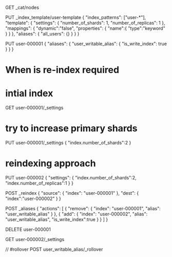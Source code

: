 

GET _cat/nodes



PUT _index_template/user-template
{
  "index_patterns": ["user-*"],
  "template": {
    "settings": {
      "number_of_shards": 1,
      "number_of_replicas": 1
    },
    "mappings": {
      "dynamic":"false",
      "properties": {
        "name":{
          "type":"keyword"
        }
      }
    },
    "aliases": {
      "all_users": {}
    }
  }
}

PUT user-000001
{
  "aliases": {
    "user_writable_alias": {
      "is_write_index": true
    }
  }
}


# When is re-index required 

# intial index
GET user-000001/_settings


# try to increase primary shards
PUT user-000001/_settings
{
  "index.number_of_shards":2
}



# reindexing approach

PUT user-000002
{
  "settings": {
    "index.number_of_shards":2,
    "index.number_of_replicas":1
  }
}


POST _reindex
{
  "source": {
    "index": "user-000001"
  },
  "dest": {
    "index":"user-000002"
  }
}



POST _aliases
{
  "actions": [
    {
      "remove": {
        "index": "user-000001",
        "alias": "user_writable_alias"
      }
    },
    {
      "add": {
        "index": "user-000002",
        "alias": "user_writable_alias",
        "is_write_index":true
      }
    }
  ]
}

DELETE user-000001

GET user-000002/_settings


// #rollover
POST user_writable_alias/_rollover


